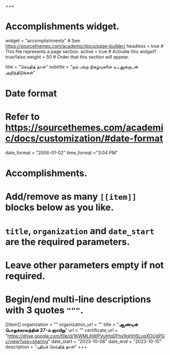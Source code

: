 +++
# Accomplishments widget.
widget = "accomplishments"  # See https://sourcethemes.com/academic/docs/page-builder/
headless = true  # This file represents a page section.
active = true  # Activate this widget? true/false
weight = 50  # Order that this section will appear.

title = "செய்தித் தாள்"
subtitle = "நம் பங்கு நிகழ்வுகளை உடனுக்குடன் அறிந்திடுங்கள்"

# Date format
#   Refer to https://sourcethemes.com/academic/docs/customization/#date-format
date_format = "2006-01-02"
time_format ="3:04 PM"

# Accomplishments.
#   Add/remove as many `[[item]]` blocks below as you like.
#   `title`, `organization` and `date_start` are the required parameters.
#   Leave other parameters empty if not required.
#   Begin/end multi-line descriptions with 3 quotes `"""`.


[[item]]
  organization = ""
  organization_url = ""
  title = "**ஆண்டின் பொதுக்காலத்தின் 27-ம் ஞாயிறு**"
  url = ""
  certificate_url = "https://drive.google.com/file/d/1KWMLihWPVuhfqDFhx9gHH5LopXOUdPGc/view?usp=sharing"
  date_start = "2023-10-08"
  date_end = "2023-10-15"
  description = "புதியச் செய்தித் தாள்"
+++
